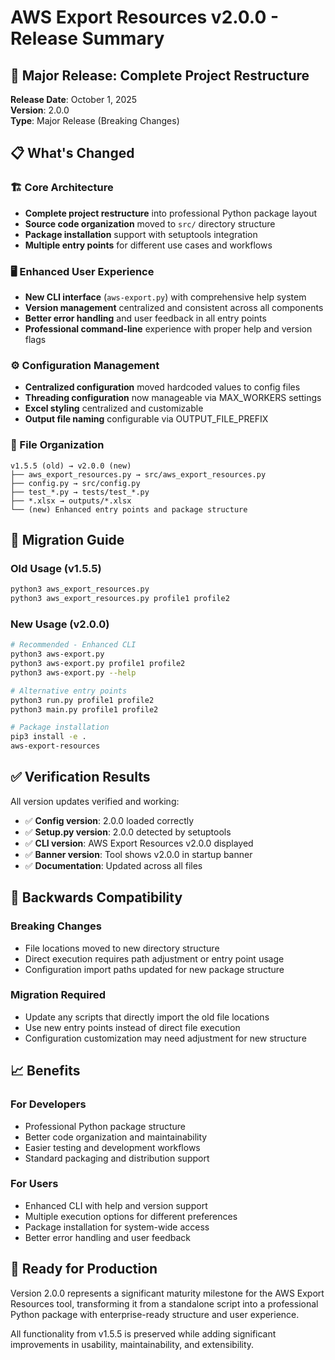 # AWS Export Resources v2.0.0 - Release Summary

## 🚀 **Major Release: Complete Project Restructure**

**Release Date**: October 1, 2025  
**Version**: 2.0.0  
**Type**: Major Release (Breaking Changes)

## 📋 **What's Changed**

### **🏗️ Core Architecture**
- **Complete project restructure** into professional Python package layout
- **Source code organization** moved to `src/` directory structure
- **Package installation** support with setuptools integration
- **Multiple entry points** for different use cases and workflows

### **🖥️ Enhanced User Experience**
- **New CLI interface** (`aws-export.py`) with comprehensive help system
- **Version management** centralized and consistent across all components
- **Better error handling** and user feedback in all entry points
- **Professional command-line** experience with proper help and version flags

### **⚙️ Configuration Management**
- **Centralized configuration** moved hardcoded values to config files
- **Threading configuration** now manageable via MAX_WORKERS settings
- **Excel styling** centralized and customizable
- **Output file naming** configurable via OUTPUT_FILE_PREFIX

### **📁 File Organization**
```
v1.5.5 (old) → v2.0.0 (new)
├── aws_export_resources.py → src/aws_export_resources.py
├── config.py → src/config.py
├── test_*.py → tests/test_*.py
├── *.xlsx → outputs/*.xlsx
└── (new) Enhanced entry points and package structure
```

## 🎯 **Migration Guide**

### **Old Usage (v1.5.5)**
```bash
python3 aws_export_resources.py
python3 aws_export_resources.py profile1 profile2
```

### **New Usage (v2.0.0)**
```bash
# Recommended - Enhanced CLI
python3 aws-export.py
python3 aws-export.py profile1 profile2
python3 aws-export.py --help

# Alternative entry points
python3 run.py profile1 profile2
python3 main.py profile1 profile2

# Package installation
pip3 install -e .
aws-export-resources
```

## ✅ **Verification Results**

All version updates verified and working:
- ✅ **Config version**: 2.0.0 loaded correctly
- ✅ **Setup.py version**: 2.0.0 detected by setuptools
- ✅ **CLI version**: AWS Export Resources v2.0.0 displayed
- ✅ **Banner version**: Tool shows v2.0.0 in startup banner
- ✅ **Documentation**: Updated across all files

## 🔄 **Backwards Compatibility**

### **Breaking Changes**
- File locations moved to new directory structure
- Direct execution requires path adjustment or entry point usage
- Configuration import paths updated for new package structure

### **Migration Required**
- Update any scripts that directly import the old file locations
- Use new entry points instead of direct file execution
- Configuration customization may need adjustment for new structure

## 📈 **Benefits**

### **For Developers**
- Professional Python package structure
- Better code organization and maintainability
- Easier testing and development workflows
- Standard packaging and distribution support

### **For Users**
- Enhanced CLI with help and version support
- Multiple execution options for different preferences
- Package installation for system-wide access
- Better error handling and user feedback

## 🎉 **Ready for Production**

Version 2.0.0 represents a significant maturity milestone for the AWS Export Resources tool, transforming it from a standalone script into a professional Python package with enterprise-ready structure and user experience.

All functionality from v1.5.5 is preserved while adding significant improvements in usability, maintainability, and extensibility.